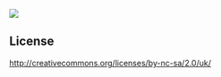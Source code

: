 ![](http://www.ubuntu-pics.de/bild/42423/screenshot_001_Sn15dk.png)

License
-------

http://creativecommons.org/licenses/by-nc-sa/2.0/uk/
